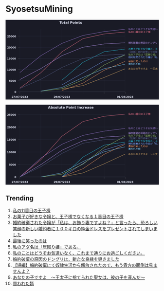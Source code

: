 # SyosetsuMining


![](https://raw.githubusercontent.com/exc4l/SyosetsuMining/main/plots/point_trend.png)

![](https://raw.githubusercontent.com/exc4l/SyosetsuMining/main/plots/point_increase.png)


## Trending

1. [私の11番目の王子様](https://ncode.syosetu.com/n4672ii/)
2. [お菓子が好きな令嬢と、王子様でなくなる１番目の王子様](https://ncode.syosetu.com/n5420ii/)
3. [婚約破棄された令嬢が「私は、お飾り妻ですよね？」と言ったら、恐ろしい笑顔の新しい婚約者に１００キロの純金ドレスをプレゼントされてしまいました](https://ncode.syosetu.com/n5530ii/)
4. [最後に笑ったのは](https://ncode.syosetu.com/n5541ii/)
5. [私のアダ名は「居眠り姫」である。](https://ncode.syosetu.com/n5155ii/)
6. [私のことはどうぞお気遣いなく、これまで通りにお過ごしください。](https://ncode.syosetu.com/n3001ii/)
7. [婚約破棄の原因のドングリは、新たな良縁を導きました](https://ncode.syosetu.com/n4469ii/)
8. [【短編】婚約破棄にて奴隷生活から解放されたので、もう貴方の面倒は見ませんよ？](https://ncode.syosetu.com/n4659ii/)
9. [あなたの子ですよ　～王太子に捨てられた聖女は、彼の子を産んだ～](https://ncode.syosetu.com/n0980ii/)
10. [買われた婿](https://ncode.syosetu.com/n4997ii/)
